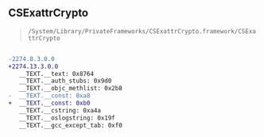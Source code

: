 ## CSExattrCrypto

> `/System/Library/PrivateFrameworks/CSExattrCrypto.framework/CSExattrCrypto`

```diff

-2274.8.3.0.0
+2274.13.3.0.0
   __TEXT.__text: 0x8764
   __TEXT.__auth_stubs: 0x9d0
   __TEXT.__objc_methlist: 0x2b8
-  __TEXT.__const: 0xa8
+  __TEXT.__const: 0xb0
   __TEXT.__cstring: 0xa4a
   __TEXT.__oslogstring: 0x19f
   __TEXT.__gcc_except_tab: 0xf0

```
